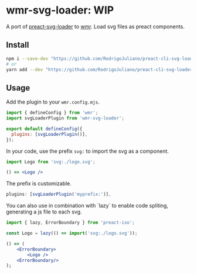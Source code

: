 # wmr-svg-loader:  WIP
A port of [preact-svg-loader](https://github.com/VuexLtd/preact-svg-loader) to [wmr](https://wmr.dev/). Load svg files as preact components.

## Install
```bash
npm i --save-dev "https://github.com/RodrigoJuliano/preact-cli-svg-loader"
# or
yarn add --dev "https://github.com/RodrigoJuliano/preact-cli-svg-loader"
```

## Usage

Add the plugin to your `wmr.config.mjs`.
```js
import { defineConfig } from 'wmr';
import svgLoaderPlugin from 'wmr-svg-loader';

export default defineConfig({
  plugins: [svgLoaderPlugin()],
});
```

In your code, use the prefix `svg:` to import the svg as a component.
```jsx
import Logo from 'svg:./logo.svg';

() => <Logo />
```

The prefix is customizable.
```js
plugins: [svgLoaderPlugin('myprefix:')],
```

You can also use in combination with ´lazy´ to enable code spliting, generating a js file to each svg.
```jsx
import { lazy, ErrorBoundary } from 'preact-iso';

const Logo = lazy(() => import('svg:./logo.svg'));

() => (
    <ErrorBoundary>
        <Logo />
    <ErrorBoundary/>
);
```